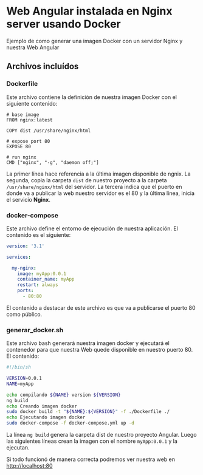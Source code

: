 # Web Angular instalada en Nginx server usando Docker
Ejemplo de como generar una imagen Docker con un servidor Nginx y nuestra Web Angular

## Archivos incluídos

### **Dockerfile**
 Este archivo contiene la definición de nuestra imagen Docker con el siguiente contenido:

 ```docker
# base image
FROM nginx:latest

COPY dist /usr/share/nginx/html

# expose port 80
EXPOSE 80

# run nginx
CMD ["nginx", "-g", "daemon off;"]

```
La primer línea hace referencia a la última imagen disponible de ngnix. La segunda, copia la carpeta `dist` de nuestro proyecto a la carpeta `/usr/share/nginx/html` del servidor. La tercera indica que el puerto en donde va a publicar la web nuestro servidor es el 80 y la última línea, inicia el servicio **Nginx**.

### **docker-compose**

Este archivo define el entorno de ejecución de nuestra aplicación. El contenido es el siguiente:

```yml
version: '3.1'

services:

  my-nginx:
    image: myApp:0.0.1
    container_name: myApp
    restart: always
    ports:
      - 80:80
```

El contenido a destacar de este archivo es que va a publicarse el puerto 80 como público.

### **generar_docker.sh**

Este archivo bash generará nuestra imagen docker y ejecutará el contenedor para que nuestra Web quede disponible en nuestro puerto 80. El contenido: 

```bash
#!/bin/sh

VERSION=0.0.1
NAME=myApp

echo compilando ${NAME} version ${VERSION}
ng build
echo Creando imagen docker
sudo docker build -t "${NAME}:${VERSION}" -f ./Dockerfile ./
echo Ejecutando imagen docker
sudo docker-compose -f docker-compose.yml up -d
```

La línea `ng build` genera la carpeta dist de nuestro proyecto Angular. Luego las siguientes líneas crean la imagen con el nombre `myApp:0.0.1` y la ejecutan.

Si todo funcionó de manera correcta podremos ver nuestra web en [http://localhost:80](http://localhost:80 "http://localhost:80")